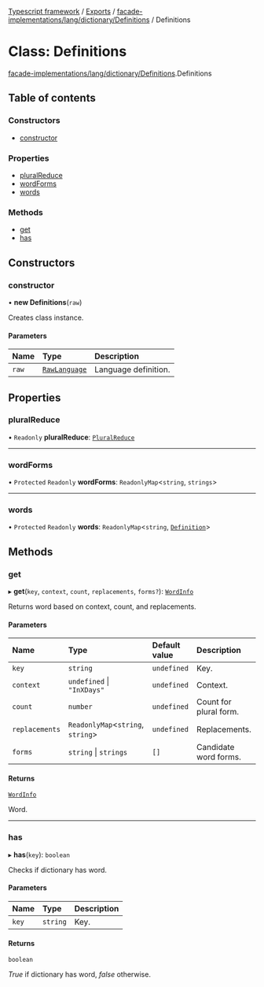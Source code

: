[Typescript framework](../index.md) / [Exports](../modules.md) / [facade-implementations/lang/dictionary/Definitions](../modules/facade_implementations_lang_dictionary_Definitions.md) / Definitions

# Class: Definitions

[facade-implementations/lang/dictionary/Definitions](../modules/facade_implementations_lang_dictionary_Definitions.md).Definitions

## Table of contents

### Constructors

- [constructor](facade_implementations_lang_dictionary_Definitions.Definitions.md#constructor)

### Properties

- [pluralReduce](facade_implementations_lang_dictionary_Definitions.Definitions.md#pluralreduce)
- [wordForms](facade_implementations_lang_dictionary_Definitions.Definitions.md#wordforms)
- [words](facade_implementations_lang_dictionary_Definitions.Definitions.md#words)

### Methods

- [get](facade_implementations_lang_dictionary_Definitions.Definitions.md#get)
- [has](facade_implementations_lang_dictionary_Definitions.Definitions.md#has)

## Constructors

### constructor

• **new Definitions**(`raw`)

Creates class instance.

#### Parameters

| Name | Type | Description |
| :------ | :------ | :------ |
| `raw` | [`RawLanguage`](../interfaces/facade_implementations_lang_dictionary_core.RawLanguage.md) | Language definition. |

## Properties

### pluralReduce

• `Readonly` **pluralReduce**: [`PluralReduce`](../interfaces/facade_implementations_lang_dictionary_core.PluralReduce.md)

___

### wordForms

• `Protected` `Readonly` **wordForms**: `ReadonlyMap`<`string`, `strings`\>

___

### words

• `Protected` `Readonly` **words**: `ReadonlyMap`<`string`, [`Definition`](facade_implementations_lang_dictionary_Definition.Definition.md)\>

## Methods

### get

▸ **get**(`key`, `context`, `count`, `replacements`, `forms?`): [`WordInfo`](../interfaces/facade_implementations_lang_dictionary_core.WordInfo.md)

Returns word based on context, count, and replacements.

#### Parameters

| Name | Type | Default value | Description |
| :------ | :------ | :------ | :------ |
| `key` | `string` | `undefined` | Key. |
| `context` | `undefined` \| ``"InXDays"`` | `undefined` | Context. |
| `count` | `number` | `undefined` | Count for plural form. |
| `replacements` | `ReadonlyMap`<`string`, `string`\> | `undefined` | Replacements. |
| `forms` | `string` \| `strings` | `[]` | Candidate word forms. |

#### Returns

[`WordInfo`](../interfaces/facade_implementations_lang_dictionary_core.WordInfo.md)

Word.

___

### has

▸ **has**(`key`): `boolean`

Checks if dictionary has word.

#### Parameters

| Name | Type | Description |
| :------ | :------ | :------ |
| `key` | `string` | Key. |

#### Returns

`boolean`

_True_ if dictionary has word, _false_ otherwise.
